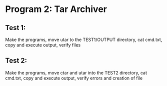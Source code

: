 Program 2: Tar Archiver
=======================

Test 1:
-------
Make the programs, move utar to the TEST1/OUTPUT directory, cat cmd.txt, copy and execute output, verify files

Test 2:
-------
Make the programs, move ctar and utar into the TEST2 directory, cat cmd.txt, copy and execute output, verify errors and creation of file
